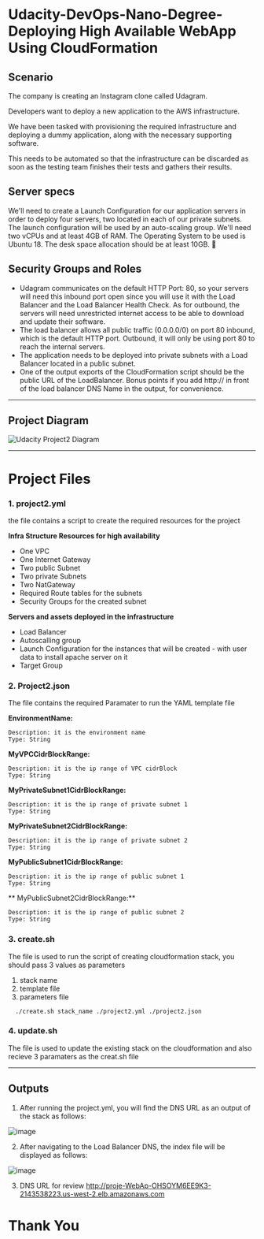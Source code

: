 # Udacity-DevOps-Nano-Degree-Deploying High Available WebApp Using CloudFormation

## Scenario

The company is creating an Instagram clone called Udagram.

Developers want to deploy a new application to the AWS infrastructure.

We have been tasked with provisioning the required infrastructure and deploying a dummy application, along with the necessary supporting software.

This needs to be automated so that the infrastructure can be discarded as soon as the testing team finishes their tests and gathers their results.


## Server specs

We'll need to create a Launch Configuration for our application servers in order to deploy four servers, two located in each of our private subnets. The launch configuration will be used by an auto-scaling group.
We'll need two vCPUs and at least 4GB of RAM. The Operating System to be used is Ubuntu 18. 
The desk space allocation should be at least 10GB. 


## Security Groups and Roles


- Udagram communicates on the default HTTP Port: 80, so your servers will need this inbound port open since you will use it with the Load Balancer and the Load Balancer Health Check. As for outbound, the servers will need unrestricted internet access to be able to download and update their software.
- The load balancer allows all public traffic (0.0.0.0/0) on port 80 inbound, which is the default HTTP port. Outbound, it will only be using port 80 to reach the internal servers.
- The application needs to be deployed into private subnets with a Load Balancer located in a public subnet.
- One of the output exports of the CloudFormation script should be the public URL of the LoadBalancer. Bonus points if you add http:// in front of the load balancer DNS Name in the output, for convenience.

-----

## Project Diagram


![Udacity Project2 Diagram](https://user-images.githubusercontent.com/3264417/213655542-e113ead7-08db-461e-bb6b-c751ab398159.jpeg)

-----

# Project Files

### 1. project2.yml

the file contains a script to create the required resources for the project 

**Infra Structure Resources for high availability**
- One VPC
- One Internet Gateway
- Two public Subnet
- Two private Subnets
- Two NatGateway
- Required Route tables for the subnets
- Security Groups for the created subnet


**Servers and assets deployed in the infrastructure**

- Load Balancer
- Autoscalling group
- Launch Configuration for the instances that will be created - with user data to install apache server on it
- Target Group 

### 2. Project2.json

The file contains the required Paramater to run the YAML template file

**EnvironmentName:** 

    Description: it is the environment name
    Type: String

**MyVPCCidrBlockRange:**

    Description: it is the ip range of VPC cidrBlock
    Type: String

**MyPrivateSubnet1CidrBlockRange:**

    Description: it is the ip range of private subnet 1
    Type: String

**MyPrivateSubnet2CidrBlockRange:**

    Description: it is the ip range of private subnet 2
    Type: String

**MyPublicSubnet1CidrBlockRange:**

    Description: it is the ip range of public subnet 1
    Type: String

** MyPublicSubnet2CidrBlockRange:**

    Description: it is the ip range of public subnet 2
    Type: String
    
    
### 3. create.sh

The file is used to run the script of creating cloudformation stack, you should pass 3 values as parameters 
1. stack name
2. template file
3. parameters file

````
  ./create.sh stack_name ./project2.yml ./project2.json

````

### 4. update.sh

The file is used to update the existing stack on the cloudformation and also recieve 3 paramaters as the creat.sh file


--------------------------------
## Outputs

1. After running the project.yml, you will find the DNS URL as an output of the stack as follows:

![image](https://user-images.githubusercontent.com/3264417/213684282-00f8862c-0ae7-4fc6-b2ff-b1cdf5d98d34.png)


2. After navigating to the Load Balancer DNS, the index file will be displayed as follows:

![image](https://user-images.githubusercontent.com/3264417/213684623-99ad0973-b395-4a4f-86de-1c07277e22a1.png)


3. DNS URL for review 
http://proje-WebAp-OHSOYM6EE9K3-2143538223.us-west-2.elb.amazonaws.com

# Thank You



